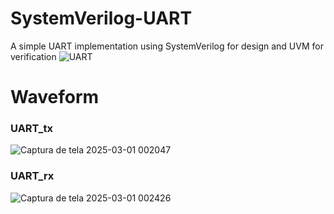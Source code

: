 # SystemVerilog-UART
A simple UART implementation using SystemVerilog for design and UVM for verification
![UART](https://github.com/user-attachments/assets/b13ee854-a8ad-4fc6-b778-ef299d144810)
# Waveform
### UART_tx
![Captura de tela 2025-03-01 002047](https://github.com/user-attachments/assets/500770f3-1bb0-4132-97b7-cfdcc57f12f9)
### UART_rx
![Captura de tela 2025-03-01 002426](https://github.com/user-attachments/assets/e6c77c70-852f-47fd-be62-c1b48b16c9f2)
